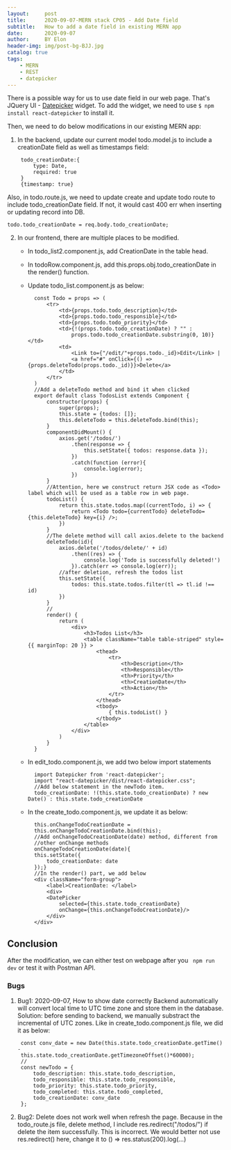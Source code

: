 ```yaml
---
layout:     post
title:      2020-09-07-MERN stack CP05 - Add Date field
subtitle:   How to add a date field in existing MERN app
date:       2020-09-07
author:     BY Elon
header-img: img/post-bg-BJJ.jpg
catalog: true
tags:
    - MERN
    - REST
    - datepicker
---
```

There is a possible way for us to use date field in our web page. That's JQuery UI - [Datepicker](https://jqueryui.com/datepicker/) widget. To add the widget, we need to use <code>$ npm install react-datepicker</code> to install it.

Then, we need to do below modifications in our existing MERN app:
1. In the backend, update our current model todo.model.js to include a creationDate field as well as timestamps field:
	
		todo_creationDate:{
			type: Date,
			required: true
		}
		{timestamp: true}

Also, in todo.route.js, we need to update create and update todo route to include todo_creationDate field. If not, it would cast 400 err when inserting or updating record into DB.
	
	todo.todo_creationDate = req.body.todo_creationDate;

2. In our frontend, there are multiple places to be modified.
	* In todo_list2.component.js, add CreationDate in the table head.
	* In todoRow.component.js, add this.props.obj.todo_creationDate in the render() function.
	* Update todo_list.component.js as below:

			const Todo = props => (
			    <tr>
			        <td>{props.todo.todo_description}</td>
			        <td>{props.todo.todo_responsible}</td>
			        <td>{props.todo.todo_priority}</td>
			        <td>{!(props.todo.todo_creationDate) ? "" : 
			            props.todo.todo_creationDate.substring(0, 10)}</td>
			        <td>
			            <Link to={"/edit/"+props.todo._id}>Edit</Link> | 
			            <a href="#" onClick={() => {props.deleteTodo(props.todo._id)}}>Delete</a>
			        </td>
			    </tr>
			)
			//Add a deleteTodo method and bind it when clicked
			export default class TodosList extends Component {
			    constructor(props) {
			        super(props);
			        this.state = {todos: []};
			        this.deleteTodo = this.deleteTodo.bind(this);
			    }
			    componentDidMount() {
			        axios.get('/todos/')
			            .then(response => {
			                this.setState({ todos: response.data });
			            })
			            .catch(function (error){
			                console.log(error);
			            })
			    }
			    //Attention, here we construct return JSX code as <Todo> label which will be used as a table row in web page.
			    todoList() {
			        return this.state.todos.map((currentTodo, i) => {
			            return <Todo todo={currentTodo} deleteTodo={this.deleteTodo} key={i} />;
			        })
			    }
			    //The delete method will call axios.delete to the backend
			    deleteTodo(id){
			        axios.delete('/todos/delete/' + id)
			            .then((res) => {
			                console.log('Todo is successfully deleted!')
			            }).catch(err => console.log(err));
			        //after deletion, refresh the todos list
			        this.setState({
			            todos: this.state.todos.filter(tl => tl.id !== id)
			        })
			    }
			    //
			    render() {
			        return (
			            <div>
			                <h3>Todos List</h3>
			                <table className="table table-striped" style={{ marginTop: 20 }} >
			                    <thead>
			                        <tr>
			                            <th>Description</th>
			                            <th>Responsible</th>
			                            <th>Priority</th>
			                            <th>CreationDate</th>
			                            <th>Action</th>
			                        </tr>
			                    </thead>
			                    <tbody>
			                        { this.todoList() }
			                    </tbody>
			                </table>
			            </div>
			        )
			    }
			}
	* In edit_todo.component.js, we add two below import statements
			
			import Datepicker from 'react-datepicker';
			import "react-datepicker/dist/react-datepicker.css";
			//Add below statement in the newTodo item.
			todo_creationDate: !(this.state.todo_creationDate) ? new Date() : this.state.todo_creationDate

	* In the create_todo.component.js, we update it as below:

			this.onChangeTodoCreationDate = 
			this.onChangeTodoCreationDate.bind(this);
			//Add onChangeTodoCreationDate(date) method, different from
			//other onChange methods
			onChangeTodoCreationDate(date){
			this.setState({
				todo_creationDate: date
			});}
			//In the render() part, we add below
			<div className="form-group">
	            <label>CreationDate: </label>
	            <div>
	            <DatePicker
	                selected={this.state.todo_creationDate}
	                onChange={this.onChangeTodoCreationDate}/>
	            </div>
	        </div>

## Conclusion
After the modification, we can either test on webpage after you <code> npm run dev</code> or test it with Postman API.

### Bugs
1. Bug1: 2020-09-07, How to show date correctly
Backend automatically will convert local time to UTC time zone and store them in the database.
Solution: before sending to backend, we manually substract the incremental of UTC zones.
Like in create_todo.component.js file, we did it as below:
	
		const conv_date = new Date(this.state.todo_creationDate.getTime() -
		this.state.todo_creationDate.getTimezoneOffset()*60000);
		//
		const newTodo = {
			todo_description: this.state.todo_description,
            todo_responsible: this.state.todo_responsible,
            todo_priority: this.state.todo_priority,
            todo_completed: this.state.todo_completed,
            todo_creationDate: conv_date
		};

2. Bug2: Delete does not work well when refresh the page. Because in the todo_route.js file, delete method, I include res.redirect("/todos/") if delete the item successfully. This is incorrect. We would better not use res.redirect() here, change it to () => res.status(200).log(...)